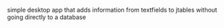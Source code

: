 simple desktop app that adds information from textfields to jtables without going directly to a database
